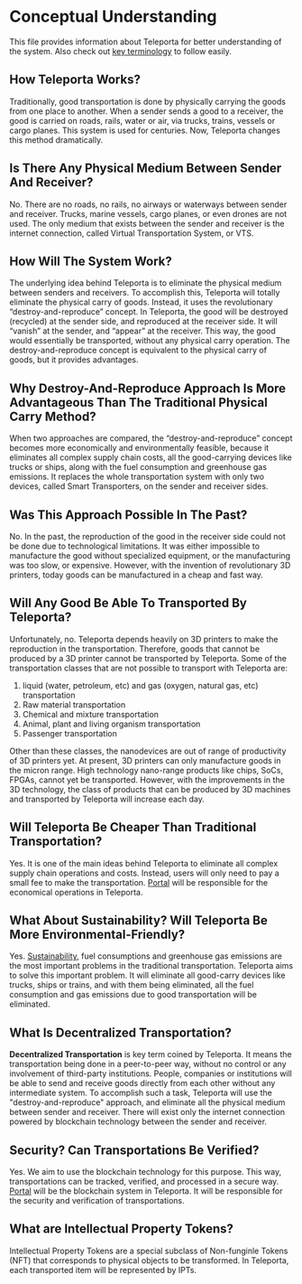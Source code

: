 # Conceptual Understanding 

This file provides information about Teleporta for better understanding of the system. 
Also check out [key terminology](Key_Terminology.md) to follow easily.

## How Teleporta Works? 

Traditionally, good transportation is done by physically carrying the goods from one place to another.
When a sender sends a good to a receiver, the good is carried on roads, rails, water or air, via trucks, trains, vessels or cargo planes. 
This system is used for centuries. Now, Teleporta changes this method dramatically.


## Is There Any Physical Medium Between Sender And Receiver?

No. There are no roads, no rails, no airways or waterways between sender and receiver. Trucks, marine vessels, cargo planes, or even drones are not used. 
The only medium that exists between the sender and receiver is the internet connection, called Virtual Transportation System, or VTS.

## How Will The System Work?

The underlying idea behind Teleporta is to eliminate the physical medium between senders and receivers. 
To accomplish this, Teleporta will totally eliminate the physical carry of goods. Instead, it uses the revolutionary “destroy-and-reproduce” concept. 
In Teleporta, the good will be destroyed (recycled) at the sender side, and reproduced at the receiver side. 
It will “vanish” at the sender, and “appear” at the receiver. This way, the good would essentially be transported, without any physical carry operation.
The destroy-and-reproduce concept is equivalent to the physical carry of goods, but it provides advantages. 

## Why Destroy-And-Reproduce Approach Is More Advantageous Than The Traditional Physical Carry Method?

When two approaches are compared, the “destroy-and-reproduce” concept becomes more economically and environmentally feasible,
because it eliminates all complex supply chain costs, all the good-carrying devices like trucks or ships, along with the fuel consumption and greenhouse gas emissions.
It replaces the whole transportation system with only two devices, called Smart Transporters, on the sender and receiver sides.

## Was This Approach Possible In The Past?
No. In the past, the reproduction of the good in the receiver side could not be done due to technological limitations. 
It was either impossible to manufacture the good without specialized equipment, or the manufacturing was too slow, or expensive. 
However, with the invention of revolutionary 3D printers, today goods can be manufactured in a cheap and fast way.

## Will Any Good Be Able To Transported By Teleporta?
Unfortunately, no. Teleporta depends heavily on 3D printers to make the reproduction in the transportation. Therefore, goods that cannot be produced by a 3D printer cannot be transported by Teleporta. Some of the transportation classes that are not possible to transport with Teleporta are:

1. liquid (water, petroleum, etc) and gas (oxygen, natural gas, etc) transportation
2. Raw material transportation
3. Chemical and mixture transportation
4. Animal, plant and living organism transportation
5. Passenger transportation

Other than these classes, the nanodevices are out of range of productivity of 3D printers yet. At present, 3D printers can only manufacture goods in the micron range.
High technology nano-range products like chips, SoCs, FPGAs, cannot yet be transported. However, with the improvements in the 3D technology, 
the class of products that can be produced by 3D machines and transported by Teleporta will increase each day.

## Will Teleporta Be Cheaper Than Traditional Transportation?

Yes. It is one of the main ideas behind Teleporta to eliminate all complex supply chain operations and costs. Instead, users will only need to pay a small fee to
make the transportation. [Portal](Economics_In_Teleporta.md) will be responsible for the economical operations in Teleporta.


## What About Sustainability? Will Teleporta Be More Environmental-Friendly?

Yes. [Sustainability](Sustainability.md), fuel consumptions and greenhouse gas emissions are the most important problems in the traditional transportation. 
Teleporta aims to solve this important problem. It will eliminate all good-carry devices like trucks, ships or trains, and with them being eliminated,
all the fuel consumption and gas emissions due to good transportation will be eliminated.

## What Is Decentralized Transportation?

**Decentralized Transportation** is key term coined by Teleporta. It means the transportation being done in a peer-to-peer way, without no control or any involvement 
of third-party institutions. People, companies or institutions will be able to send and receive goods directly from each other without any intermediate system. 
To accomplish such a task, Teleporta will use the "destroy-and-reproduce" approach, and eliminate all the physical medium between sender and receiver.
There will exist only the internet connection powered by blockchain technology between the sender and receiver. 

## Security? Can Transportations Be Verified?

Yes. We aim to use the blockchain technology for this purpose. This way, transportations can be tracked, verified, and processed in a secure way. 
[Portal](Economics_In_Teleporta.md) will be the blockchain system in Teleporta. It will be responsible for the security and verification of transportations.

## What are Intellectual Property Tokens? 

Intellectual Property Tokens are a special subclass of Non-funginle Tokens (NFT) that corresponds to physical objects to be transformed. 
In Teleporta, each transported item will be represented by IPTs. 
